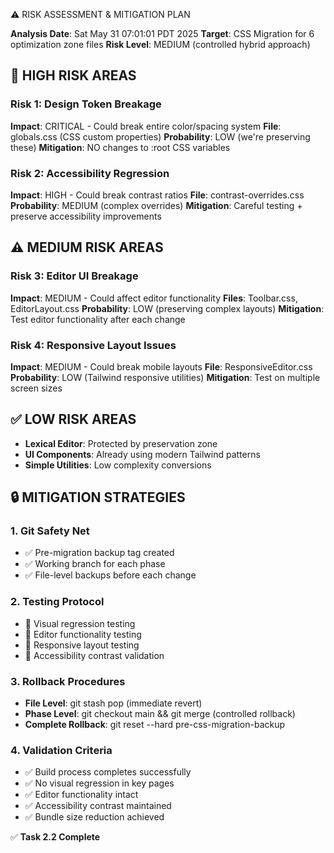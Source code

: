 ⚠️ RISK ASSESSMENT & MITIGATION PLAN

**Analysis Date**: Sat May 31 07:01:01 PDT 2025
**Target**: CSS Migration for 6 optimization zone files
**Risk Level**: MEDIUM (controlled hybrid approach)

## 🚨 HIGH RISK AREAS

### Risk 1: Design Token Breakage
**Impact**: CRITICAL - Could break entire color/spacing system
**File**: globals.css (CSS custom properties)
**Probability**: LOW (we're preserving these)
**Mitigation**: NO changes to :root CSS variables

### Risk 2: Accessibility Regression
**Impact**: HIGH - Could break contrast ratios
**File**: contrast-overrides.css
**Probability**: MEDIUM (complex overrides)
**Mitigation**: Careful testing + preserve accessibility improvements

## ⚠️ MEDIUM RISK AREAS

### Risk 3: Editor UI Breakage
**Impact**: MEDIUM - Could affect editor functionality
**Files**: Toolbar.css, EditorLayout.css
**Probability**: LOW (preserving complex layouts)
**Mitigation**: Test editor functionality after each change

### Risk 4: Responsive Layout Issues
**Impact**: MEDIUM - Could break mobile layouts
**File**: ResponsiveEditor.css
**Probability**: LOW (Tailwind responsive utilities)
**Mitigation**: Test on multiple screen sizes

## ✅ LOW RISK AREAS
- **Lexical Editor**: Protected by preservation zone
- **UI Components**: Already using modern Tailwind patterns
- **Simple Utilities**: Low complexity conversions

## 🔒 MITIGATION STRATEGIES

### 1. Git Safety Net
- ✅ Pre-migration backup tag created
- ✅ Working branch for each phase
- ✅ File-level backups before each change

### 2. Testing Protocol
- 🧪 Visual regression testing
- 🧪 Editor functionality testing
- 🧪 Responsive layout testing
- 🧪 Accessibility contrast validation

### 3. Rollback Procedures
- **File Level**: git stash pop (immediate revert)
- **Phase Level**: git checkout main && git merge (controlled rollback)
- **Complete Rollback**: git reset --hard pre-css-migration-backup

### 4. Validation Criteria
- ✅ Build process completes successfully
- ✅ No visual regression in key pages
- ✅ Editor functionality intact
- ✅ Accessibility contrast maintained
- ✅ Bundle size reduction achieved

✅ **Task 2.2 Complete**
